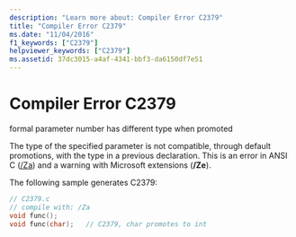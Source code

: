 ```yaml
---
description: "Learn more about: Compiler Error C2379"
title: "Compiler Error C2379"
ms.date: "11/04/2016"
f1_keywords: ["C2379"]
helpviewer_keywords: ["C2379"]
ms.assetid: 37dc3015-a4af-4341-bbf3-da6150df7e51
---
```

# Compiler Error C2379

formal parameter number has different type when promoted

The type of the specified parameter is not compatible, through default promotions, with the type in a previous declaration. This is an error in ANSI C ([/Za](../../build/reference/za-ze-disable-language-extensions.md)) and a warning with Microsoft extensions (**/Ze**).

The following sample generates C2379:

```c
// C2379.c
// compile with: /Za
void func();
void func(char);   // C2379, char promotes to int
```
